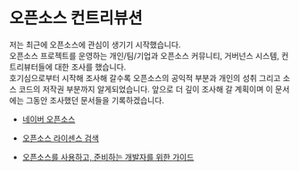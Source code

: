 # 오픈소스 컨트리뷰션

저는 최근에 오픈소스에 관심이 생기기 시작했습니다.  
오픈소스 프로젝트를 운영하는 개인/팀/기업과 오픈소스 커뮤니티, 거버넌스 시스템, 컨트리뷰터들에 대한 조사를 했습니다.  
호기심으로부터 시작해 조사해 갈수록 오픈소스의 공익적 부분과 개인의 성취 그리고 소스 코드의 저작권 부분까지 알게되었습니다. 앞으로 더 깊이 조사해 갈 계획이며 이 문서에는 그동안 조사했던 문서들을 기록하겠습니다.

- [네이버 오픈소스](https://naver.github.io/OpenSourceGuide/book/)
- [오픈소스 라이센스 검색](https://choosealicense.com/)

- [오픈소스를 사용하고, 준비하는 개발자를 위한 가이드](https://www.slideshare.net/ifkakao/ss-113145564)
